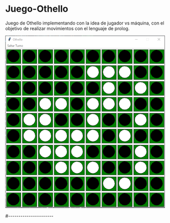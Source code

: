 # Juego-Othello
Juego de Othello implementando con la idea de jugador vs máquina, con el objetivo de realizar movimientos con el lenguaje de prolog.

<img src="imagen/Othello_Ingame.png" width="500" >

#----------------------

<img2 src="imagen/Othello_Ingame#2.png" width="500" >
